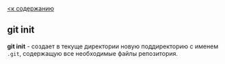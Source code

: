 [<к содержанию](./readme.md)

## git init

**git init** - создает в текуще директории новую поддиректорию с именем `.git`, содержащую все необходимые файлы репозитория.